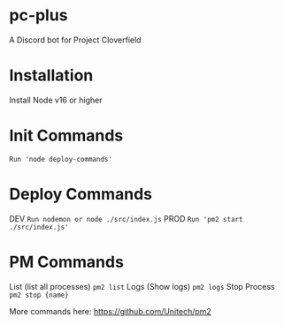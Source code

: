 # pc-plus
A Discord bot for Project Cloverfield

# Installation
Install Node v16 or higher

# Init Commands
`Run 'node deploy-commands'`

# Deploy Commands
DEV
`Run nodemon or node ./src/index.js`
PROD
`Run 'pm2 start ./src/index.js'`

# PM Commands
List (list all processes)
`pm2 list`
Logs (Show logs)
`pm2 logs`
Stop Process
`pm2 stop {name}`


More commands here: https://github.com/Unitech/pm2